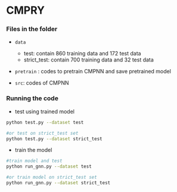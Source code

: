 # CMPRY

### Files in the folder

+ ``data``
  + test: contain 860 training data and 172 test data
  + strict_test: contain 700 training data and 32 test data
+ ``pretrain`` : codes to pretrain CMPNN and save pretrained model

+ ``src``:  codes of CMPNN

### Running the code

+ test using trained model

```bash
python test.py --dataset test

#or test on strict_test set
python test.py --dataset strict_test
```

+ train the model

```bash
#train model and test 
python run_gnn.py --dataset test

#or train model on strict_test set
python run_gnn.py --dataset strict_test
```

